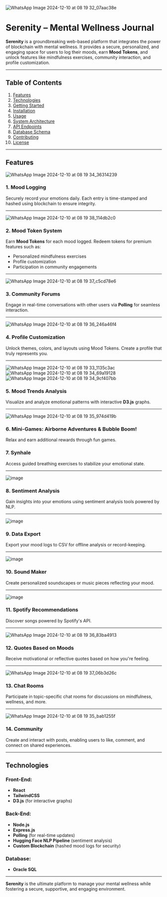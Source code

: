 ![WhatsApp Image 2024-12-10 at 08 19 32_07aac38e](https://github.com/user-attachments/assets/232a2a25-95f9-43be-acea-5f682726c005)

# Serenity – Mental Wellness Journal

**Serenity** is a groundbreaking web-based platform that integrates the power of blockchain with mental wellness. It provides a secure, personalized, and engaging space for users to log their moods, earn **Mood Tokens**, and unlock features like mindfulness exercises, community interaction, and profile customization.

---

## Table of Contents

1. [Features](#features)  
2. [Technologies](#technologies)  
3. [Getting Started](#getting-started)  
4. [Installation](#installation)  
5. [Usage](#usage)  
6. [System Architecture](#system-architecture)  
7. [API Endpoints](#api-endpoints)  
8. [Database Schema](#database-schema)  
9. [Contributing](#contributing)  
10. [License](#license)  

---

## Features <a name="features"></a>

![WhatsApp Image 2024-12-10 at 08 19 34_36314239](https://github.com/user-attachments/assets/83bb5785-db55-4a72-8939-ae5d0aa9020f)

### 1. Mood Logging  
Securely record your emotions daily. Each entry is time-stamped and hashed using blockchain to ensure integrity.  

---
![WhatsApp Image 2024-12-10 at 08 19 38_114db2c0](https://github.com/user-attachments/assets/4e12f07b-ff71-4eee-a032-e00fb755959b)

### 2. Mood Token System  
Earn **Mood Tokens** for each mood logged. Redeem tokens for premium features such as:  
- Personalized mindfulness exercises  
- Profile customization  
- Participation in community engagements  

---
![WhatsApp Image 2024-12-10 at 08 19 37_c5cd78e6](https://github.com/user-attachments/assets/fab072ec-120e-4ebe-b503-b600c37572e5)

### 3. Community Forums  
Engage in real-time conversations with other users via **Polling** for seamless interaction.  

---
![WhatsApp Image 2024-12-10 at 08 19 36_246a46f4](https://github.com/user-attachments/assets/eda7ed7b-354e-4dab-98d2-82ac5b72b9a0)

### 4. Profile Customization  
Unlock themes, colors, and layouts using Mood Tokens. Create a profile that truly represents you.  

---
![WhatsApp Image 2024-12-10 at 08 19 33_1135c3ac](https://github.com/user-attachments/assets/36400874-d68d-4309-9c91-a62b088a9445)
![WhatsApp Image 2024-12-10 at 08 19 34_69a19128](https://github.com/user-attachments/assets/d40bfd5e-65dc-4dbc-8153-e148a4790d34)
![WhatsApp Image 2024-12-10 at 08 19 34_9cf407bb](https://github.com/user-attachments/assets/40519d13-274c-4d62-9422-c68d8beb2e49)

### 5. Mood Trends Analysis  
Visualize and analyze emotional patterns with interactive **D3.js** graphs.  

---
![WhatsApp Image 2024-12-10 at 08 19 35_974d419b](https://github.com/user-attachments/assets/532d5757-0658-42b3-aed9-2a951ca8574c)

### 6. Mini-Games: Airborne Adventures & Bubble Boom!  
Relax and earn additional rewards through fun games.  

### 7. Synhale  
Access guided breathing exercises to stabilize your emotional state.  

---
![image](https://github.com/user-attachments/assets/a77599e9-08c4-4337-97ed-a769d1ba26d4)

### 8. Sentiment Analysis  
Gain insights into your emotions using sentiment analysis tools powered by NLP.  

---
![image](https://github.com/user-attachments/assets/f5f57c3b-a19b-47b5-989c-7e479c84595a)

### 9. Data Export  
Export your mood logs to CSV for offline analysis or record-keeping.  

---
![image](https://github.com/user-attachments/assets/53e91e3c-7ac7-4fa5-bd75-7057d28f51ce)

### 10. Sound Maker  
Create personalized soundscapes or music pieces reflecting your mood.  

---
![image](https://github.com/user-attachments/assets/1122d347-f113-40a5-bfb6-38453d08be93)

### 11. Spotify Recommendations  
Discover songs powered by Spotify's API.  

---
![WhatsApp Image 2024-12-10 at 08 19 36_83ba4913](https://github.com/user-attachments/assets/5f5e2613-37dc-4850-8bda-e53f8a07b7c0)

### 12. Quotes Based on Moods  
Receive motivational or reflective quotes based on how you're feeling.  

---
![WhatsApp Image 2024-12-10 at 08 19 37_06b3d26c](https://github.com/user-attachments/assets/c12acd27-fd8a-486c-8bb4-16e500c2a82d)

### 13. Chat Rooms  
Participate in topic-specific chat rooms for discussions on mindfulness, wellness, and more.  

---
![WhatsApp Image 2024-12-10 at 08 19 35_bab1255f](https://github.com/user-attachments/assets/08d5b52e-dd3d-408d-a4c7-682abf064531)

### 14. Community  
Create and interact with posts, enabling users to like, comment, and connect on shared experiences.  

---

## Technologies <a name="technologies"></a>

### Front-End:  
- **React**  
- **TailwindCSS**  
- **D3.js** (for interactive graphs)  

### Back-End:  
- **Node.js**  
- **Express.js**  
- **Polling** (for real-time updates)  
- **Hugging Face NLP Pipeline** (sentiment analysis)  
- **Custom Blockchain** (hashed mood logs for security)  

### Database:  
- **Oracle SQL**  

---

**Serenity** is the ultimate platform to manage your mental wellness while fostering a secure, supportive, and engaging environment.
